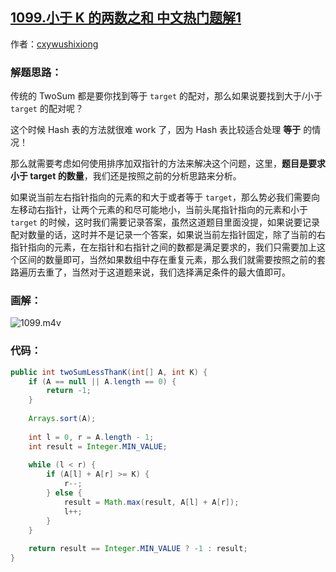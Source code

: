 ## [1099.小于 K 的两数之和 中文热门题解1](https://leetcode.cn/problems/two-sum-less-than-k/solutions/100000/tu-jie-xiao-yu-k-de-liang-shu-zhi-he-by-misterbooo)

作者：[cxywushixiong](https://leetcode.cn/u/cxywushixiong)

### 解题思路：

传统的 TwoSum 都是要你找到等于 `target` 的配对，那么如果说要找到大于/小于 `target` 的配对呢？

这个时候 Hash 表的方法就很难 work 了，因为 Hash 表比较适合处理 **等于** 的情况！

那么就需要考虑如何使用排序加双指针的方法来解决这个问题，这里，**题目是要求小于 target 的数量**，我们还是按照之前的分析思路来分析。

如果说当前左右指针指向的元素的和大于或者等于 `target`，那么势必我们需要向左移动右指针，让两个元素的和尽可能地小，当前头尾指针指向的元素和小于 `target` 的时候，这时我们需要记录答案，虽然这道题目里面没提，如果说要记录配对数量的话，这时并不是记录一个答案，如果说当前左指针固定，除了当前的右指针指向的元素，在左指针和右指针之间的数都是满足要求的，我们只需要加上这个区间的数量即可，当然如果数组中存在重复元素，那么我们就需要按照之前的套路遍历去重了，当然对于这道题来说，我们选择满足条件的最大值即可。

### 画解：

![1099.m4v](0a66f4ac-9c98-46f7-a7b4-4c5b5320b90a)


### 代码：

```Java [-java]
public int twoSumLessThanK(int[] A, int K) {
    if (A == null || A.length == 0) {
        return -1;
    }
    
    Arrays.sort(A);
    
    int l = 0, r = A.length - 1;
    int result = Integer.MIN_VALUE;
    
    while (l < r) {
        if (A[l] + A[r] >= K) {
            r--;
        } else {
            result = Math.max(result, A[l] + A[r]);
            l++;
        }
    }
    
    return result == Integer.MIN_VALUE ? -1 : result;
}
```



